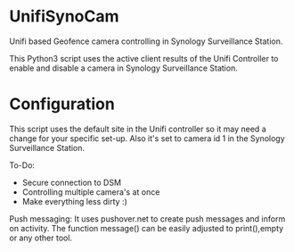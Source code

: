 # UnifiSynoCam
Unifi based Geofence camera controlling in Synology Surveillance Station.

This Python3 script uses the active client results of the Unifi Controller to enable and disable a camera in Synology Surveillance Station.

# Configuration
This script uses the default site in the Unifi controller so it may need a change for your specific set-up. Also it's set to camera id 1 in the Synology Surveillance Station.

To-Do:
- Secure connection to DSM
- Controlling multiple camera's at once
- Make everything less dirty :)

Push messaging:
It uses pushover.net to create push messages and inform on activity. The function message() can be easily adjusted to print(),empty or any other tool.